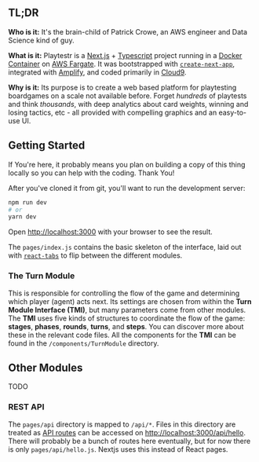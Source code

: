 ## TL;DR
**Who is it:** It's the brain-child of Patrick Crowe, an AWS engineer and Data Science kind of guy.

**What is it:** Playtestr is a [Next.js](https://nextjs.org/) + [Typescript](https://www.typescriptlang.org/) project running in a [Docker Container](https://www.docker.com/resources/what-container) on [AWS Fargate](https://aws.amazon.com/fargate).
It was bootstrapped with [`create-next-app`](https://github.com/vercel/next.js/tree/canary/packages/create-next-app), integrated with [Amplify](https://aws.amazon.com/amplify/), and coded primarily in [Cloud9](https://aws.amazon.com/cloud9/).

**Why is it:** Its purpose is to create a web based platform for playtesting boardgames on a scale not available before. Forget *hundreds* of playtests and think *thousands*, with deep analytics about card weights, winning and losing tactics, etc - all provided with compelling graphics and an easy-to-use UI.

## Getting Started
If You're here, it probably means you plan on building a copy of this thing locally so you can help with the coding. Thank You!

After you've cloned it from git, you'll want to run the development server:

```bash
npm run dev
# or
yarn dev
```

Open [http://localhost:3000](http://localhost:3000) with your browser to see the result.

The `pages/index.js` contains the basic skeleton of the interface, laid out with [`react-tabs`](https://github.com/reactjs/react-tabs) to flip between the different modules.

### The Turn Module
This is responsible for controlling the flow of the game and determining which player (agent) acts next. Its settings are chosen from within the **Turn Module Interface (TMI)**, but many parameters come from other modules. The **TMI** uses five kinds of structures to coordinate the flow of the game: **stages**, **phases**, **rounds**, **turns**, and **steps**.  You can discover more about these in the relevant code files. All the components for the **TMI** can be found in the `/components/TurnModule` directory.

## Other Modules
TODO

### REST API
The `pages/api` directory is mapped to `/api/*`. Files in this directory are treated as [API routes](https://nextjs.org/docs/api-routes/introduction) can be accessed on [http://localhost:3000/api/hello](http://localhost:3000/api/hello). There will probably be a bunch of routes here eventually, but for now there is only `pages/api/hello.js`. Nextjs uses this instead of React pages.
